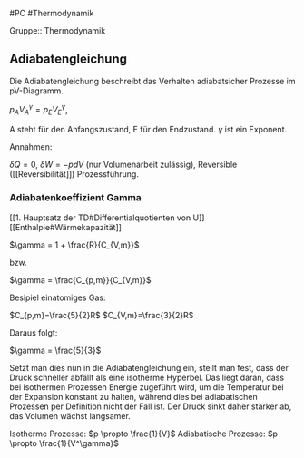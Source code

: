 #PC #Thermodynamik

Gruppe:: Thermodynamik

## Adiabatengleichung

Die Adiabatengleichung beschreibt das Verhalten adiabatsicher Prozesse im pV-Diagramm.

$p_AV_A^\gamma=p_EV_E^\gamma$,

A steht für den Anfangszustand, E für den Endzustand. $\gamma$ ist ein Exponent.

Annahmen:

$\delta Q =0$,
$\delta W =-pdV$ (nur Volumenarbeit zulässig),
Reversible ([[Reversibilität]]) Prozessführung.

### Adiabatenkoeffizient Gamma

[[1. Hauptsatz der TD#Differentialquotienten von U]]
[[Enthalpie#Wärmekapazität]]

$\gamma = 1 + \frac{R}{C_{V,m}}$

bzw. 

$\gamma = \frac{C_{p,m}}{C_{V,m}}$

Besipiel einatomiges Gas:

$C_{p,m}=\frac{5}{2}R$
$C_{V,m}=\frac{3}{2}R$

Daraus folgt: 

$\gamma = \frac{5}{3}$

Setzt man dies nun in die Adiabatengleichung ein, stellt man fest, dass der Druck schneller abfällt als eine isotherme Hyperbel. Das liegt daran, dass bei isothermen Prozessen Energie zugeführt wird, um die Temperatur bei der Expansion konstant zu halten, während dies bei adiabatischen Prozessen per Definition nicht der Fall ist.
Der Druck sinkt daher stärker ab, das Volumen wächst langsamer.

Isotherme Prozesse: $p \propto \frac{1}{V}$
Adiabatische Prozesse: $p \propto \frac{1}{V^\gamma}$

